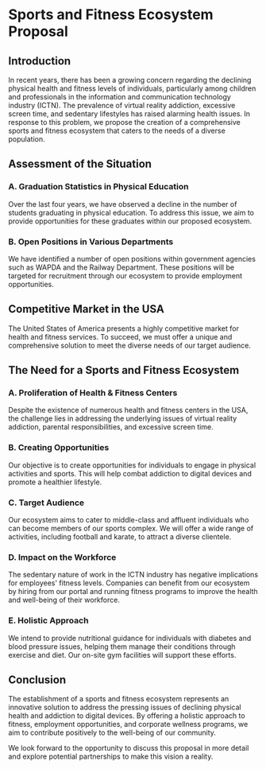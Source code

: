 # Sports and Fitness Ecosystem Proposal

## Introduction

In recent years, there has been a growing concern regarding the declining physical health and fitness levels of individuals, particularly among children and professionals in the information and communication technology industry (ICTN). The prevalence of virtual reality addiction, excessive screen time, and sedentary lifestyles has raised alarming health issues. In response to this problem, we propose the creation of a comprehensive sports and fitness ecosystem that caters to the needs of a diverse population.

## Assessment of the Situation

### A. Graduation Statistics in Physical Education

Over the last four years, we have observed a decline in the number of students graduating in physical education. To address this issue, we aim to provide opportunities for these graduates within our proposed ecosystem.

### B. Open Positions in Various Departments

We have identified a number of open positions within government agencies such as WAPDA and the Railway Department. These positions will be targeted for recruitment through our ecosystem to provide employment opportunities.

## Competitive Market in the USA

The United States of America presents a highly competitive market for health and fitness services. To succeed, we must offer a unique and comprehensive solution to meet the diverse needs of our target audience.

## The Need for a Sports and Fitness Ecosystem

### A. Proliferation of Health & Fitness Centers

Despite the existence of numerous health and fitness centers in the USA, the challenge lies in addressing the underlying issues of virtual reality addiction, parental responsibilities, and excessive screen time.

### B. Creating Opportunities

Our objective is to create opportunities for individuals to engage in physical activities and sports. This will help combat addiction to digital devices and promote a healthier lifestyle.

### C. Target Audience

Our ecosystem aims to cater to middle-class and affluent individuals who can become members of our sports complex. We will offer a wide range of activities, including football and karate, to attract a diverse clientele.

### D. Impact on the Workforce

The sedentary nature of work in the ICTN industry has negative implications for employees' fitness levels. Companies can benefit from our ecosystem by hiring from our portal and running fitness programs to improve the health and well-being of their workforce.

### E. Holistic Approach

We intend to provide nutritional guidance for individuals with diabetes and blood pressure issues, helping them manage their conditions through exercise and diet. Our on-site gym facilities will support these efforts.

## Conclusion

The establishment of a sports and fitness ecosystem represents an innovative solution to address the pressing issues of declining physical health and addiction to digital devices. By offering a holistic approach to fitness, employment opportunities, and corporate wellness programs, we aim to contribute positively to the well-being of our community.

We look forward to the opportunity to discuss this proposal in more detail and explore potential partnerships to make this vision a reality.
